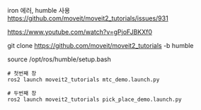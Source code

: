 iron 에러, humble 사용
https://github.com/moveit/moveit2_tutorials/issues/931

https://www.youtube.com/watch?v=gPjoFJBKXf0

git clone https://github.com/moveit/moveit2_tutorials -b humble


source /opt/ros/humble/setup.bash


```
# 첫번째 창
ros2 launch moveit2_tutorials mtc_demo.launch.py

# 두번째 창
ros2 launch moveit2_tutorials pick_place_demo.launch.py
```